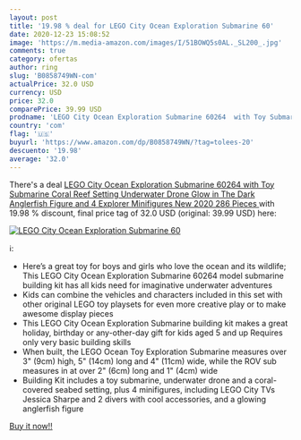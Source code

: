 ```yaml
---
layout: post
title: '19.98 % deal for LEGO City Ocean Exploration Submarine 60'
date: 2020-12-23 15:08:52
image: 'https://m.media-amazon.com/images/I/51BOWQ5s0AL._SL200_.jpg'
comments: true
category: ofertas
author: ring
slug: 'B0858749WN-com'
actualPrice: 32.0 USD
currency: USD
price: 32.0
comparePrice: 39.99 USD
prodname: 'LEGO City Ocean Exploration Submarine 60264  with Toy Submarine  Coral Reef Setting  Underwater Drone  Glow in The Dark Anglerfish Figure and 4 Explorer Minifigures  New 2020  286 Pieces '
country: 'com'
flag: '🇺🇸'
buyurl: 'https://www.amazon.com/dp/B0858749WN/?tag=tolees-20'
descuento: '19.98'
average: '32.0'
---
```


There's a deal [LEGO City Ocean Exploration Submarine 60264  with Toy Submarine  Coral Reef Setting  Underwater Drone  Glow in The Dark Anglerfish Figure and 4 Explorer Minifigures  New 2020  286 Pieces ](https://www.amazon.com/dp/B0858749WN/?tag=tolees-20)  with  19.98 % discount, final price tag of  32.0 USD (original: 39.99 USD) here:

[![LEGO City Ocean Exploration Submarine 60](https://m.media-amazon.com/images/I/51BOWQ5s0AL._SL200_.jpg)](https://www.amazon.com/dp/B0858749WN/?tag=tolees-20)

ℹ️:

- Here’s a great toy for boys and girls who love the ocean and its wildlife; This LEGO City Ocean Exploration Submarine 60264 model submarine building kit has all kids need for imaginative underwater adventures
- Kids can combine the vehicles and characters included in this set with other original LEGO toy playsets for even more creative play or to make awesome display pieces
- This LEGO City Ocean Exploration Submarine building kit makes a great holiday, birthday or any-other-day gift for kids aged 5 and up Requires only very basic building skills
- When built, the LEGO Ocean Toy Exploration Submarine measures over 3" (9cm) high, 5" (14cm) long and 4" (11cm) wide, while the ROV sub measures in at over 2" (6cm) long and 1" (4cm) wide
- Building Kit includes a toy submarine, underwater drone and a coral-covered seabed setting, plus 4 minifigures, including LEGO City TVs Jessica Sharpe and 2 divers with cool accessories, and a glowing anglerfish figure

[Buy it now!!](https://www.amazon.com/dp/B0858749WN/?tag=tolees-20)
